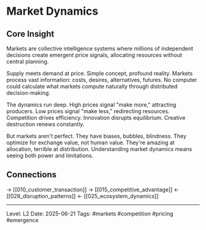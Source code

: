 # Market Dynamics

## Core Insight
Markets are collective intelligence systems where millions of independent decisions create emergent price signals, allocating resources without central planning.

Supply meets demand at price. Simple concept, profound reality. Markets process vast information: costs, desires, alternatives, futures. No computer could calculate what markets compute naturally through distributed decision-making.

The dynamics run deep. High prices signal "make more," attracting producers. Low prices signal "make less," redirecting resources. Competition drives efficiency. Innovation disrupts equilibrium. Creative destruction renews constantly.

But markets aren't perfect. They have biases, bubbles, blindness. They optimize for exchange value, not human value. They're amazing at allocation, terrible at distribution. Understanding market dynamics means seeing both power and limitations.

## Connections
→ [[010_customer_transaction]]
→ [[015_competitive_advantage]]
← [[028_disruption_patterns]]
← [[025_ecosystem_dynamics]]

---
Level: L2
Date: 2025-06-21
Tags: #markets #competition #pricing #emergence